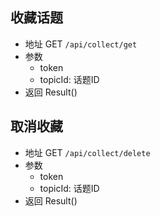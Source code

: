 ## 收藏话题

- 地址 GET `/api/collect/get`
- 参数
  - token
  - topicId: 话题ID
- 返回 Result()

## 取消收藏

- 地址 GET `/api/collect/delete`
- 参数
  - token
  - topicId: 话题ID
- 返回 Result()
